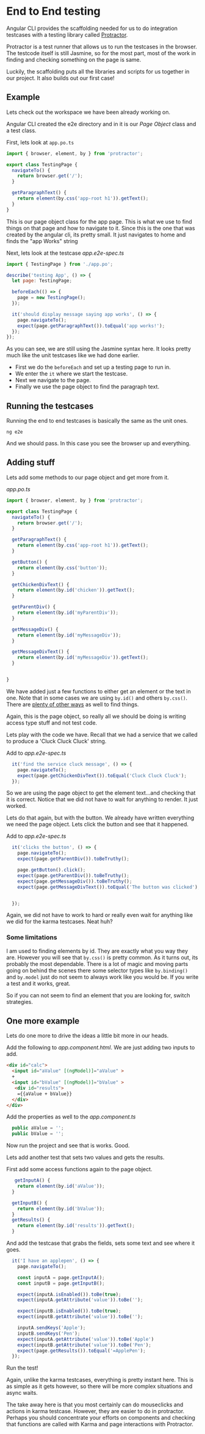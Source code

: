 # End to End testing

Angular CLI provides the scaffolding needed for us to do integration testcases with a testing library called [Protractor](http://www.protractortest.org/#/).

Protractor is a test runner that allows us to run the testcases in the browser.  The testcode itself is still Jasmine, so for the most part, most of the work in finding and checking something on the page is same.

Luckily, the scaffolding puts all the libraries and scripts for us together in our project. It also builds out our first case!


## Example

Lets check out the workspace we have been already working on.

Angular CLI created the e2e directory and in it is our _Page Object_ class and a test class.  

First, lets look at `app.po.ts`

```typescript
import { browser, element, by } from 'protractor';

export class TestingPage {
  navigateTo() {
    return browser.get('/');
  }

  getParagraphText() {
    return element(by.css('app-root h1')).getText();
  }
}
```

This is our page object class for the app page. This is 
what we use to find things on that page and how to navigate to it. Since this is the one that was created by the angular cli, its pretty small.  It just navigates to home and finds the "app Works" string


Next, lets look at the testcase
_app.e2e-spec.ts_
```javascript
import { TestingPage } from './app.po';

describe('testing App', () => {
  let page: TestingPage;

  beforeEach(() => {
    page = new TestingPage();
  });

  it('should display message saying app works', () => {
    page.navigateTo();
    expect(page.getParagraphText()).toEqual('app works!');
  });
});
```

As you can see, we are still using the Jasmine syntax here.  It looks pretty much like the unit testcases like we had done earlier.


* First we do the `beforeEach` and set up a testing page to run in.
* We enter the `it` where we start the testcase.
* Next we navigate to the page.
* Finally we use the page object to find the paragraph text.


## Running the testcases

Running the end to end testcases is basically the same as the unit ones.

```
ng e2e
```

And we should pass.  In this case you see the browser up and everything.


## Adding stuff
Lets add some methods to our page object and get more from it.

_app.po.ts_
```javascript
import { browser, element, by } from 'protractor';

export class TestingPage {
  navigateTo() {
    return browser.get('/');
  }

  getParagraphText() {
    return element(by.css('app-root h1')).getText();
  }

  getButton() {
    return element(by.css('button'));
  }

  getChickenDivText() {
    return element(by.id('chicken')).getText();
  }

  getParentDiv() {
    return element(by.id('myParentDiv'));
  }

  getMessageDiv() {
    return element(by.id('myMessageDiv'));
  }

  getMessageDivText() {
    return element(by.id('myMessageDiv')).getText();
  }


}

```


We have added just a few functions to either get an
element or the text in one. Note that in some cases we are using `by.id()` and others `by.css()`.  There are [plenty of other ways](http://www.protractortest.org/#/api?view=ProtractorBy) as well to find things.

Again, this is the page object, so really all we should be doing is writing access type stuff and not test code.

Lets play with the code we have.  Recall that we had a service that we called to produce a 'Cluck Cluck Cluck' string.

Add to _app.e2e-spec.ts_
```typescript
  it('find the service cluck message', () => {
    page.navigateTo();
    expect(page.getChickenDivText()).toEqual('Cluck Cluck Cluck');
  });

```

So we are using the page object to get the element text...and checking that
it is correct.  Notice that we did not have to wait for anything to render. It just worked.  


Lets do that again, but with the button.  We already have written everything we need the page object.  Lets click the button and see that it happened.

Add to _app.e2e-spec.ts_
```typescript
  it('clicks the button', () => {
    page.navigateTo();
    expect(page.getParentDiv()).toBeTruthy();

    page.getButton().click();
    expect(page.getParentDiv()).toBeTruthy();
    expect(page.getMessageDiv()).toBeTruthy();
    expect(page.getMessageDivText()).toEqual('The button was clicked');


  });
```

Again, we did not have to work to hard or really even wait for anything like we did for the karma testcases. Neat huh?




### Some limitations

I am used to finding elements by id. They are exactly what you way they are.  However you will see that `by.css()` is pretty common.  As it turns out, its probably the most dependable.  There is a lot of magic and moving parts going on behind the scenes there some selector types like `by.binding()` and `by.model` just do not seem to always work like you would be.   If you write a test and it works, great.  

So if you can not seem to find an element that you are looking for, switch strategies.





## One more example

Lets do one more to drive the ideas a little bit more in our heads.

Add the following to _app.component.html_. We are just adding two
inputs to add.

```html
<div id="calc">
  <input id="aValue" [(ngModel)]="aValue" >
  +
  <input id="bValue" [(ngModel)]="bValue" >
   <div id="results">
    ={{aValue + bValue}}
  </div>
</div>
```

Add the properties as well to the _app.component.ts_

```typescript
  public aValue = '';
  public bValue = '';
```

Now run the project and see that is works.
Good.

Lets add another test that sets two values and gets the results.


First add some access functions again to the page object.

```typescript
   getInputA() {
    return element(by.id('aValue'));
  }

  getInputB() {
    return element(by.id('bValue'));
  }
  getResults() {
    return element(by.id('results')).getText();
  }
```

And add the testcase that grabs the fields, sets some text and
see where it goes.


```typescript
  it('I have an applepen', () => {
    page.navigateTo();

    const inputA = page.getInputA();
    const inputB = page.getInputB();

    expect(inputA.isEnabled()).toBe(true);
    expect(inputA.getAttribute('value')).toBe('');

    expect(inputB.isEnabled()).toBe(true);
    expect(inputB.getAttribute('value')).toBe('');

    inputA.sendKeys('Apple');
    inputB.sendKeys('Pen');
    expect(inputA.getAttribute('value')).toBe('Apple')
    expect(inputB.getAttribute('value')).toBe('Pen');
    expect(page.getResults()).toEqual('=ApplePen');
  });
```

Run the test!


Again, unlike the karma testcases, everything is pretty instant here.
This is as simple as it gets however, so there will be more complex situations
and async waits.


The take away here is that you most certainly can do mouseclicks and 
actions in karma testcase. However, they are easier to do in protractor.
Perhaps you should concentrate your efforts on components and checking that
functions are called with Karma and page interactions with Protractor.


 
